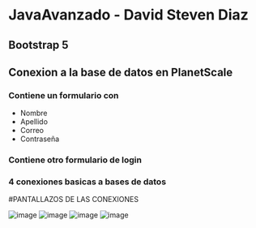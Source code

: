 # JavaAvanzado - David Steven Diaz

## Bootstrap 5
## Conexion a la base de datos en PlanetScale
### Contiene un formulario con

* Nombre
* Apellido
* Correo
* Contraseña

### Contiene otro formulario de login

### 4 conexiones basicas a bases de datos

#PANTALLAZOS DE LAS CONEXIONES

![image](https://user-images.githubusercontent.com/85139022/236595170-04d69b48-9504-4563-8753-9146870961d8.png)
![image](https://user-images.githubusercontent.com/85139022/236595177-7bb143b4-b786-4738-be1b-facff762419f.png)
![image](https://user-images.githubusercontent.com/85139022/236595180-d2ae6904-8c4a-403f-9ada-ad8f48cb1599.png)
![image](https://user-images.githubusercontent.com/85139022/236595183-5ae3107b-282e-471c-8f67-8531cadf0650.png)
